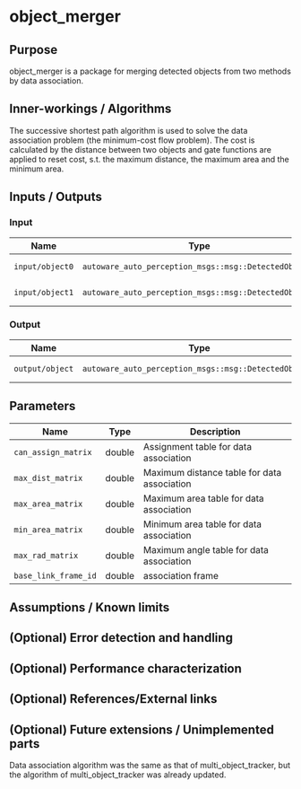 # object_merger

## Purpose

object_merger is a package for merging detected objects from two methods by data association.

## Inner-workings / Algorithms

The successive shortest path algorithm is used to solve the data association problem (the minimum-cost flow problem). The cost is calculated by the distance between two objects and gate functions are applied to reset cost, s.t. the maximum distance, the maximum area and the minimum area.

## Inputs / Outputs

### Input

| Name            | Type                                                  | Description       |
| --------------- | ----------------------------------------------------- | ----------------- |
| `input/object0` | `autoware_auto_perception_msgs::msg::DetectedObjects` | detection objects |
| `input/object1` | `autoware_auto_perception_msgs::msg::DetectedObjects` | detection objects |

### Output

| Name            | Type                                                  | Description      |
| --------------- | ----------------------------------------------------- | ---------------- |
| `output/object` | `autoware_auto_perception_msgs::msg::DetectedObjects` | modified Objects |

## Parameters

| Name                        | Type   | Description                                                    |
| --------------------------- | ------ | -------------------------------------------------------------- |
| `can_assign_matrix`         | double | Assignment table for data association                          |
| `max_dist_matrix`           | double | Maximum distance table for data association                    |
| `max_area_matrix`           | double | Maximum area table for data association                        |
| `min_area_matrix`           | double | Minimum area table for data association                        |
| `max_rad_matrix`            | double | Maximum angle table for data association                       |
| `base_link_frame_id`        | double | association frame                                                 |
## Assumptions / Known limits

<!-- Write assumptions and limitations of your implementation.

Example:
  This algorithm assumes obstacles are not moving, so if they rapidly move after the vehicle started to avoid them, it might collide with them.
  Also, this algorithm doesn't care about blind spots. In general, since too close obstacles aren't visible due to the sensing performance limit, please take enough margin to obstacles.
-->

## (Optional) Error detection and handling

<!-- Write how to detect errors and how to recover from them.

Example:
  This package can handle up to 20 obstacles. If more obstacles found, this node will give up and raise diagnostic errors.
-->

## (Optional) Performance characterization

<!-- Write performance information like complexity. If it wouldn't be the bottleneck, not necessary.

Example:
  ### Complexity

  This algorithm is O(N).

  ### Processing time

  ...
-->

## (Optional) References/External links

<!-- Write links you referred to when you implemented.

Example:
  [1] {link_to_a_thesis}
  [2] {link_to_an_issue}
-->

## (Optional) Future extensions / Unimplemented parts

Data association algorithm was the same as that of multi_object_tracker, but the algorithm of multi_object_tracker was already updated.
